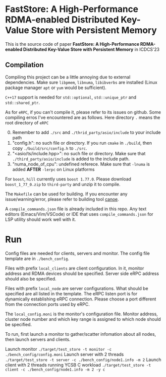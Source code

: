 # FastStore: A High-Performance RDMA-enabled Distributed Key-Value Store with Persistent Memory
This is the source code of paper **FastStore: A High-Performance RDMA-enabled Distributed Key-Value Store with Persistent Memory** in ICDCS'23


## Compilation
Compiling this project can be a little annoying due to external dependencies. Make sure `libpmem`, `libnuma`, `libibverbs` are installed (Linux package manager `apt` or `yum` would be sufficient).

`C++17` support is needed for `std::optional`, `std::unique_ptr` and `std::shared_ptr`.

As for `eRPC`, if you can't compile it, please refer to its issues on github. Some compiling erros I've encountered  are as follows. Here directory `.` means the root directory of `eRPC`

0. Remember to add `./src` and `./thrid_party/asio/include` to your include path
1. "config.h": no such file or directory. If you run `cmake` in `./build`, then copy `./build/src/config.h` to `./src`.
2. "<asio/ts/include.hpp>": no such file or directory. Make sure that `./third_party/asio/include` is added to the include path.
3. "numa\_node\_of\_cpu": undefined referece. Make sure that `-lnuma` is added **AFTER** `-lerpc` on Linux platforms

For `boost`, `hill` currently uses `boost 1.77.0`. Please download `boost_1_77_0.zip` to `third-party` and unzip it to compile.

The `Makefile` can be used for building. If you encounter any issue/warning/error, please refer to building tool [canoe](https://github.com/Dicridon/canoe "canoe, cargo for C++").

A `compile_commands.json` file is already included in this repo. Any text editors (Emacs/Vim/VSCode) or IDE that uses `compile_commands.json` for LSP utility should work well with it.

# Run
Config files are needed for clients, servers and monitor. The config file template are in `./bench_config`.

Files with prefix `local_clients` are client configuration. In it, monitor address and RDMA devices should be specified. Server side eRPC address should also be specified.

Files with prefix `local_node` are server configurations. What should be specified are all listed in the template. The eRPC listen port is for dynamically establishing eRPC connection. Please choose a port different from the connection ports used by eRPC.

The `local_config.moni` is the monitor's configuration file. Monitor address, cluster node number and which key range is assigned to which node should be specified.

To run, first launch a monitor to gather/scatter infomation about all nodes, then launch servers and clients.

Launch monitor `./target/test_store -t monitor -c ./bench_config/config.moni`
Launch server with 2 threads `./target/test_store -t server -c ./bench_config/node1.info -m 2`
Launch client with 2 threads running YCSB C workload `./target/test_store -t client -c ./bench_config/node1.info -m 2 -y c`
